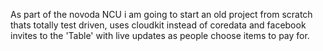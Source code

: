 As part of the novoda NCU i am going to start an old project from scratch thats totally test driven, uses cloudkit instead of coredata and facebook invites to the 'Table' with live updates as people choose items to pay for.
